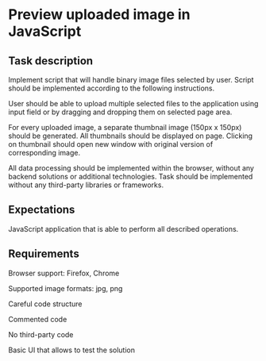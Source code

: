 # Preview uploaded image in JavaScript

## Task description

Implement script that will handle binary image files selected by user. Script should be implemented according to the following instructions.

User should be able to upload multiple selected files to the application using input field or by dragging and dropping them on selected page area.

For every uploaded image, a separate thumbnail image (150px x 150px) should be generated. All thumbnails should be displayed on page. Clicking on thumbnail should open new window with original version of corresponding image.

All data processing should be implemented within the browser, without any backend solutions or additional technologies. Task should be implemented without any third-party libraries or frameworks.



## Expectations

JavaScript application that is able to perform all described operations.



## Requirements

Browser support: Firefox, Chrome

Supported image formats: jpg, png

Careful code structure

Commented code

No third-party code

Basic UI that allows to test the solution